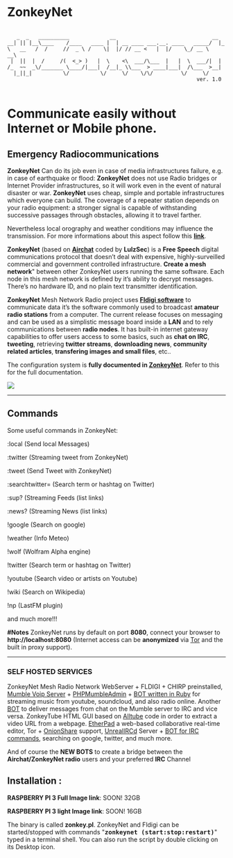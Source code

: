 # ZonkeyNet
<pre>
<code>
   _  _   __________             __                               __   
__| || |__\____    /____   ____ |  | __ ____ ___.__. ____   _____/  |_ 
\   __   /  /     //  _ \ /    \|  |/ // __ <   |  |/    \_/ __ \   __\
 |  ||  |  /     /(  <_> )   |  \    <\  ___/\___  |   |  \  ___/|  |  
/_  ~~  _\/_______ \____/|___|  /__|_ \\___  > ____|___|  /\___  >__|  
  |_||_|          \/          \/     \/    \/\/         \/     \/      
                                                             ver. 1.0
</code>
</pre>
<b><h1>Communicate easily without Internet or Mobile phone.</h1></b>
<p>
<b><h2>Emergency Radiocommunications</h2></b>
<b>ZonkeyNet</b> Can do its job even in case of media infrastructures failure, e.g. in case of earthquake or flood: <b>ZonkeyNet</b> does not use Radio bridges or Internet Provider infrastructures, so it will work even in the event of natural disaster or war.  <b>ZonkeyNet</b> uses cheap, simple and portable infrastructures which everyone can build. The coverage of a repeater station depends on your radio equipment: a stronger signal is capable of withstanding successive passages through obstacles, allowing it to travel farther.
</p>
<p>
Nevertheless local orography and weather conditions may influence the transmission. For more informations about this aspect follow this <a href="https://github.com/zonkeynet/ZonkeyNet/wiki/Radio-info" target="_blank" title="Radio Info wiki"><b>link</b></a>.
</p>
<p>
<b>ZonkeyNet</b> (based on <a href="https://github.com/lulzlabs/AirChat/blob/master/airchat.pl" target="_blank" title="AirChat Code GitHub"><b>Airchat</b></a> coded by <b>LulzSec</b>) is a <b>Free Speech</b> digital communications protocol that doesn’t deal with expensive, highly-surveilled commercial and government controlled infrastructure.
<b>Create a mesh network</b>" between other ZonkeyNet users running the same software.</b>
Each node in this mesh network is defined by it’s ability to decrypt messages.
There’s no hardware ID, and no plain text transmitter identification.
</p>
<p>             
<b>ZonkeyNet</b> Mesh Network Radio project uses <a href="http://sourceforge.net/projects/fldigi/files/" target="_blank" title="Fldigi Files"><b>Fldigi software</b></a> to communicate data it’s the software commonly used to broadcast <b>amateur radio stations</b> from a computer.
The current release focuses on messaging and can be used as a simplistic message board inside a <b>LAN</b> and to rely communications between <b>radio nodes</b>. It has built-in internet gateway capabilities to offer users access to some basics, such as <b>chat on IRC</b>, <b>tweeting</b>, retrieving <b>twitter streams</b>, <b>downloading news</b>, <b>community related articles</b>, <b>transfering images and small files</b>, etc..
</p>
<p>
The configuration system is <b>fully documented in <a href="https://github.com/lulzlabs/AirChat/blob/master/README.md" target="_blank" title="ZonkeyNet Infos">ZonkeyNet</a></b>.
Refer to this for the full documentation.
</p>
<img src="https://github.com/zonkeynet/ZonkeyNet/blob/master/ZonkeyNet_GUI.png">
<hr>
</hr>
<b><h2>Commands</h2></b>
<p>
Some useful commands in ZonkeyNet:
</p>
<p>
:local (Send local Messages) 
</p>
<p>
:twitter (Streaming tweet from ZonkeyNet)
</p>
<p>
:tweet (Send Tweet with ZonkeyNet) 
</p>
<p>
:searchtwitter= (Search term or hashtag on Twitter)
</p>
<p>
:sup? (Streaming Feeds (list links)
</p>
<p>
:news? (Streaming News (list links)
</p>
<p>
!google (Search on google) 
</p>
<p>
!weather (Info Meteo) 
</p>
<p>
!wolf (Wolfram Alpha engine) 
</p>
<p>
!twitter (Search term or hashtag on Twitter) 
</p>
<p>
!youtube (Search video or artists on Youtube) 
</p>
<p>
!wiki (Search on Wikipedia) 
</p>
<p>
!np (LastFM plugin) 
</p>
and much more!!!
</p>
<p>
<b>#Notes</b> ZonkeyNet runs by default on port <b>8080</b>, connect your browser to <b>http://localhost:8080</b></a>
(Internet access can be <b>anonymized</b> via <a href="https://www.torproject.org/" <b="">Tor</a> and the built in proxy support).
</p>
<hr>
</hr>
<p>
<b><h3>SELF HOSTED SERVICES</h3></b>
</p>
<p>
ZonkeyNet Mesh Radio Network WebServer + FLDIGI + CHIRP preinstalled, <a href="http://wiki.mumble.info/wiki/Main_Page" target="_blank" title="Mumble wiki">Mumble Voip Server</a> + <a href="http://sourceforge.net/p/phpmumbleadmin/wiki/" target="_blank" title="PHPMumbleAdmin Wiki">PHPMumbleAdmin</a> + <a href="https://bitbucket.org/Flandoo/mumblecop" target="_blank" title="MumbleCop">BOT written in Ruby</a> for streaming music from youtube, soundcloud, and also radio online. Another <a href="https://github.com/SFTtech/sftmumblebotBOT" target="_blank" title="sftmumblebot Mumble/IRC"> BOT</a> to deliver messages from chat on the Mumble server to IRC and vice versa.
ZonkeyTube HTML GUI based on <a href="https://github.com/Rudloff/alltube" target="_blank" title="Alltube on GitHub">Alltube</a> code in order to extract a video URL from a webpage. <a href="https://github.com/ether/etherpad-lite" target="_blank" title="EtherPad-lite on GitHub">EtherPad</a> a web-based collaborative real-time editor, Tor + <a href="https://onionshare.org/" target="_blank" title="OnionShare">OnionShare</a> support, <a href="https://www.unrealircd.org/" target="_blank" title="UnrealIRCd">UnrealIRCd</a> Server + <a href="https://github.com/Grinnz/maverick" target="_blank" title="GitHub Mojo::IRC Bot framework">BOT for IRC commands</a>, searching on google, twitter, and much more.
<p>
And of course the <b>NEW BOTS</b> to create a bridge between the <b>Airchat/ZonkeyNet radio</b> users and your preferred <b>IRC</b> Channel
</p>
<p>
</p>
<p>
<b><h2>Installation :</h2></b>
</p>
<p>
<b>RASPBERRY PI 3 Full Image link</b>: SOON! 32GB
</p>
<p>
<b>RASPBERRY PI 3 light Image link</b>: SOON! 16GB
</p>
<p>
The binary is called <b>zonkey.pl</b>. ZonkeyNet and Fldigi can be started/stopped with commands "<tt><b>zonkeynet (start:stop:restart)</b></tt>" typed in a terminal shell.
 You can also run the script by double clicking on its Desktop icon.
</p>
